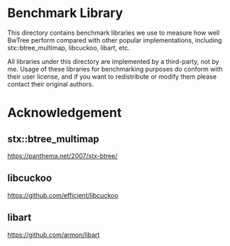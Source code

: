 
Benchmark Library
================
This directory contains benchmark libraries we use to measure how well BwTree perform compared with other popular implementations, including stx::btree\_multimap, libcuckoo, libart, etc. 

All libraries under this directory are implemented by a third-party, not by me. Usage of these libraries for benchmarking purposes do conform with their user license, and if you want to redistribute or modify them please contact their original authors.

Acknowledgement
==============

stx::btree\_multimap
--------------------
https://panthema.net/2007/stx-btree/

libcuckoo
---------
https://github.com/efficient/libcuckoo

libart
------
https://github.com/armon/libart
